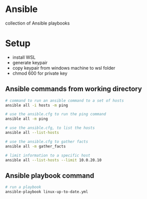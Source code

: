 # Ansible
collection of Ansible playbooks


# Setup
- install WSL
- generate keypair
- copy keypair from windows machine to wsl folder
- chmod 600 for private key


## Ansible commands from working directory 


```sh
# command to run an ansible command to a set of hosts
ansible all -i hosts -m ping
```

```sh
# use the ansible.cfg to run the ping command
ansible all -m ping
```

```sh
# use the ansible.cfg, to list the hosts
ansible all --list-hosts

```


```sh
# use the ansible.cfg to gather facts
ansible all -m gather_facts

# limit information to a specific host
ansible all --list-hosts --limit 10.0.20.10
```


## Ansible playbook command
```sh
# run a playbook
ansible-playbook linux-up-to-date.yml
```



